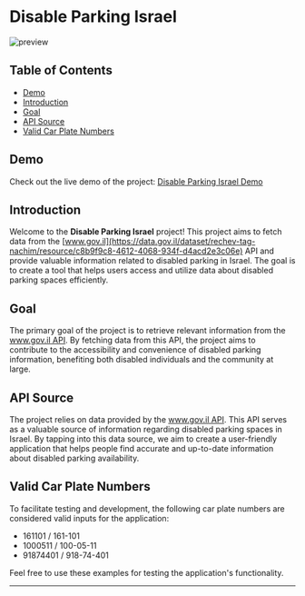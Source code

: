 # Disable Parking Israel

![preview](https://i.imgur.com/2Ar0jym.png)

## Table of Contents

- [Demo](#demo)
- [Introduction](#introduction)
- [Goal](#goal)
- [API Source](#api-source)
- [Valid Car Plate Numbers](#valid-car-plate-numbers)

## Demo

Check out the live demo of the project: [Disable Parking Israel Demo](https://ofekshmuely.github.io/Disable-Parking-Israel/)

## Introduction

Welcome to the **Disable Parking Israel** project! This project aims to fetch data from the [www.gov.il](https://data.gov.il/dataset/rechev-tag-nachim/resource/c8b9f9c8-4612-4068-934f-d4acd2e3c06e) API and provide valuable information related to disabled parking in Israel. The goal is to create a tool that helps users access and utilize data about disabled parking spaces efficiently.

## Goal

The primary goal of the project is to retrieve relevant information from the [www.gov.il API](https://data.gov.il/dataset/rechev-tag-nachim/resource/c8b9f9c8-4612-4068-934f-d4acd2e3c06e). By fetching data from this API, the project aims to contribute to the accessibility and convenience of disabled parking information, benefiting both disabled individuals and the community at large.

## API Source

The project relies on data provided by the [www.gov.il API](https://data.gov.il/dataset/rechev-tag-nachim/resource/c8b9f9c8-4612-4068-934f-d4acd2e3c06e). This API serves as a valuable source of information regarding disabled parking spaces in Israel. By tapping into this data source, we aim to create a user-friendly application that helps people find accurate and up-to-date information about disabled parking availability.

## Valid Car Plate Numbers

To facilitate testing and development, the following car plate numbers are considered valid inputs for the application:

- 161101 / 161-101
- 1000511 / 100-05-11
- 91874401 / 918-74-401

Feel free to use these examples for testing the application's functionality.

---
